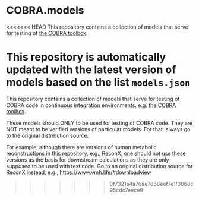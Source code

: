 # COBRA.models

<<<<<<< HEAD
This repository contains a collection of models that serve for testing of [the COBRA toolbox](https://github.com/opencobra/cobratoolbox).

This repository is automatically updated with the latest version of models based on the list `models.json`
=======
This repository contains a collection of models that serve for testing of COBRA code in continuous integration environments.
e.g. [the COBRA toolbox](https://github.com/opencobra/cobratoolbox).

These models should ONLY to be used for testing of COBRA code. They are NOT meant to be verified versions of particular models. For that, always go to the original distribution source. 

For example, although there are versions of human metabolic reconstructions in this repository, e.g., ReconX, one should not use these versions as the basis for downstream calculations as they are only supposed to be used with test code. Go to an original distribution source for ReconX instead, e.g., https://www.vmh.life/#downloadview
>>>>>>> 0f7321a4a76ae78b8eef7e1f38b8c95cdc7eece9
